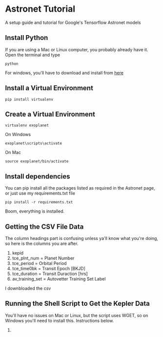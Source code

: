 # Astronet Tutorial

A setup guide and tutorial for Google's Tensorflow Astronet models

## Install Python

If you are using a Mac or Linux computer, you probably already have it. Open the terminal and type

    python 
  
For windows, you'll have to download and install from [here](https://www.python.org/downloads/windows/) 

## Install a Virtual Environment

    pip install virtualenv
    
## Create a Virtual Environment

    virtualenv exoplanet
    
On Windows

    exoplanet\scripts\activate
    
On Mac

    source exoplanet/bin/activate
    
## Install dependencies

You can pip install all the packages listed as required in the Astronet page, or just use my requirements.txt file

    pip install -r requirements.txt
    
Boom, everything is installed.

## Getting the CSV File Data

The column headings part is confusing unless ya'll know what you're doing, so here is the columns you are after.

1. kepid
2. tce_plnt_num = Planet Number
3. tce_period = Orbital Period
4. tce_time0bk = Transit Epoch [BKJD]
5. tce_duration = Transit Duraction [hrs]
6. av_training_set = Autovetter Training Set Label

I downbloaded the csv

## Running the Shell Script to Get the Kepler Data

You'll have no issues on Mac or Linux, but the script uses WGET, so on Windows you'll need to install this. Instructions below. 

1. 
